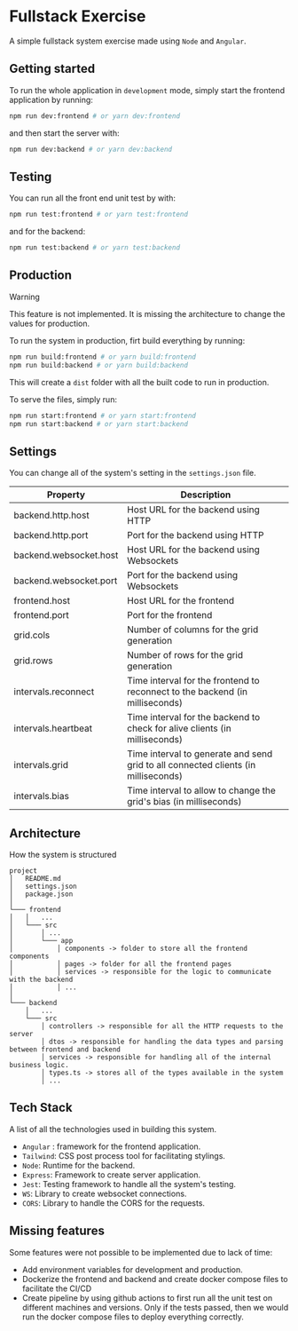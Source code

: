 # Fullstack Exercise

A simple fullstack system exercise made using `Node` and `Angular`.

## Getting started

To run the whole application in `development` mode, simply start the frontend application by running:

```bash
npm run dev:frontend # or yarn dev:frontend
```

and then start the server with:

```bash
npm run dev:backend # or yarn dev:backend
```

## Testing

You can run all the front end unit test by with:

```bash
npm run test:frontend # or yarn test:frontend
```

and for the backend:

```bash
npm run test:backend # or yarn test:backend
```

## Production

> [!WARNING]  
> This feature is not implemented. It is missing the architecture to change the values for production.

To run the system in production, firt build everything by running:

```bash
npm run build:frontend # or yarn build:frontend
npm run build:backend # or yarn build:backend
```

This will create a `dist` folder with all the built code to run in production.

To serve the files, simply run:

```bash
npm run start:frontend # or yarn start:frontend
npm run start:backend # or yarn start:backend
```

## Settings

You can change all of the system's setting in the `settings.json` file.

| Property               | Description                                                                        |
| ---------------------- | ---------------------------------------------------------------------------------- |
| backend.http.host      | Host URL for the backend using HTTP                                                |
| backend.http.port      | Port for the backend using HTTP                                                    |
| backend.websocket.host | Host URL for the backend using Websockets                                          |
| backend.websocket.port | Port for the backend using Websockets                                              |
| frontend.host          | Host URL for the frontend                                                          |
| frontend.port          | Port for the frontend                                                              |
| grid.cols              | Number of columns for the grid generation                                          |
| grid.rows              | Number of rows for the grid generation                                             |
| intervals.reconnect    | Time interval for the frontend to reconnect to the backend (in milliseconds)       |
| intervals.heartbeat    | Time interval for the backend to check for alive clients (in milliseconds)         |
| intervals.grid         | Time interval to generate and send grid to all connected clients (in milliseconds) |
| intervals.bias         | Time interval to allow to change the grid's bias (in milliseconds)                 |

## Architecture

How the system is structured

```
project
│   README.md
│   settings.json
│   package.json
│
└─── frontend
│   │   ...
│   └─── src
│       │ ...
│       └─── app
│           │ components -> folder to store all the frontend components
│           │ pages -> folder for all the frontend pages
│           │ services -> responsible for the logic to communicate with the backend
│           │ ...
│
└─── backend
    │   ...
    └─── src
        │ controllers -> responsible for all the HTTP requests to the server
        │ dtos -> responsible for handling the data types and parsing between frontend and backend
        │ services -> responsible for handling all of the internal business logic.
        │ types.ts -> stores all of the types available in the system
        │ ...

```

## Tech Stack

A list of all the technologies used in building this system.

-   `Angular` : framework for the frontend application.
-   `Tailwind`: CSS post process tool for facilitating stylings.
-   `Node`: Runtime for the backend.
-   `Express`: Framework to create server application.
-   `Jest`: Testing framework to handle all the system's testing.
-   `WS`: Library to create websocket connections.
-   `CORS`: Library to handle the CORS for the requests.

## Missing features

Some features were not possible to be implemented due to lack of time:

-   Add environment variables for development and production.
-   Dockerize the frontend and backend and create docker compose files to facilitate the CI/CD
-   Create pipeline by using github actions to first run all the unit test on different machines and versions. Only if the tests passed, then we would run the docker compose files to deploy everything correctly.
